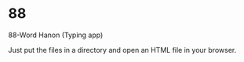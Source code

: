 # 88
88-Word Hanon (Typing app)

Just put the files in a directory and open an HTML file in your browser.

